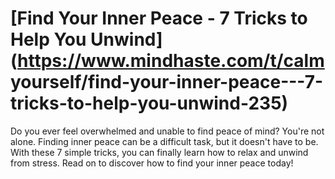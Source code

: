 
# [Find Your Inner Peace - 7 Tricks to Help You Unwind](https://www.mindhaste.com/t/calm yourself/find-your-inner-peace---7-tricks-to-help-you-unwind-235)

Do you ever feel overwhelmed and unable to find peace of mind? You're not alone. Finding inner peace can be a difficult task, but it doesn't have to be. With these 7 simple tricks, you can finally learn how to relax and unwind from stress. Read on to discover how to find your inner peace today!
    